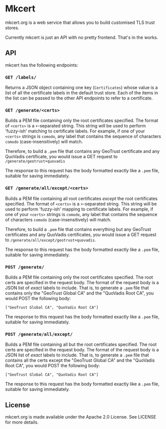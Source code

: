 # Mkcert

mkcert.org is a web service that allows you to build customised TLS trust
stores.

Currently mkcert is just an API with no pretty frontend. That's in the works.

## API

mkcert has the following endpoints:

### `GET /labels/`

Returns a JSON object containing one key (`Certificates`) whose value is a list
of all the certificate labels in the default trust store. Each of the items in
the list can be passed to the other API endpoints to refer to a certificate.

### `GET /generate/<certs>`

Builds a PEM file containing only the root certificates specified. The format
of `<certs>` is a `+`-separated string. This string will be used to perform
'fuzzy-ish' matching to certificate labels. For example, if one of your
`<certs>` strings is `comodo`, any label that contains the sequence of
characters `comodo` (case-insensitively) will match.

Therefore, to build a `.pem` file that contains any GeoTrust certificate and
any QuoVadis certificate, you would issue a GET request to
`/generate/geotrust+quovadis`

The response to this request has the body formatted exactly like a `.pem` file,
suitable for saving immediately.

### `GET /generate/all/except/<certs>`

Builds a PEM file containing all root certificates *except* the root
certificates specified. The format of `<certs>` is a `+`-separated string.
This string will be used to perform 'fuzzy-ish' mapping to certificate labels.
For example, if one of your `<certs>` strings is `comodo`, any label that
contains the sequence of characters `comodo` (case-insensitively) will match.

Therefore, to build a `.pem` file that contains everything but any GeoTrust
certificates and any QuoVadis certificates, you would issue a GET request to
`/generate/all/except/geotrust+quovadis`.

The response to this request has the body formatted exactly like a `.pem` file,
suitable for saving immediately.

### `POST /generate/`

Builds a PEM file containing only the root certificates specified. The root
certs are specified in the request body. The format of the request body is a
JSON list of *exact* labels to include. That is, to generate a `.pem` file
that contains only the "GeoTrust Global CA" and the "QuoVadis Root CA", you
would POST the following body:

    ["GeoTrust Global CA", "QuoVadis Root CA"]

The response to this request has the body formatted exactly like a `.pem` file,
suitable for saving immediately.

### `POST /generate/all/except/`

Builds a PEM file containing all but the root certificates specified. The root
certs are specified in the request body. The format of the request body is a
JSON list of *exact* labels to include. That is, to generate a `.pem` file
that contains all the certs except the "GeoTrust Global CA" and the "QuoVadis
Root CA", you would POST the following body:

    ["GeoTrust Global CA", "QuoVadis Root CA"]

The response to this request has the body formatted exactly like a `.pem` file,
suitable for saving immediately.

## License

mkcert.org is made available under the Apache 2.0 License. See LICENSE for more
details.
